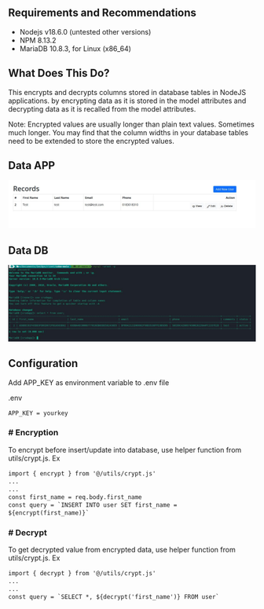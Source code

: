 ## Requirements and Recommendations

* Nodejs v18.6.0 (untested other versions)
* NPM 8.13.2
* MariaDB 10.8.3, for Linux (x86_64) 

## What Does This Do?

This encrypts and decrypts columns stored in database tables in NodeJS  applications.
by encrypting data as it is stored in the model attributes and decrypting data as it is recalled from the model attributes.

Note:
Encrypted values are usually longer than plain text values.  Sometimes much longer.  You may find that the column widths in your database tables need to be extended to store the encrypted values. 

## Data APP
![Features](img/app.jpg)
## Data DB
![Features](img/database.jpg)

## Configuration

Add APP_KEY as environment variable to .env file

.env

    APP_KEY = yourkey

### # Encryption

To encrypt before insert/update into database, use helper function from utils/crypt.js. Ex

    import { encrypt } from '@/utils/crypt.js'
    ...
    ...
    const first_name = req.body.first_name
    const query = `INSERT INTO user SET first_name = ${encrypt(first_name)}`

### # Decrypt

To get decrypted value from encrypted data, use helper function from utils/crypt.js. Ex

    import { decrypt } from '@/utils/crypt.js'
    ...
    ...
    const query = `SELECT *, ${decrypt('first_name')} FROM user`
